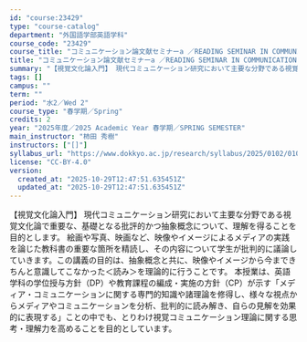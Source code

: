 ```yaml
---
id: "course:23429"
type: "course-catalog"
department: "外国語学部英語学科"
course_code: "23429"
course_title: "コミュニケーション論文献セミナーa ／READING SEMINAR IN COMMUNICATION (A)"
title: "コミュニケーション論文献セミナーa ／READING SEMINAR IN COMMUNICATION (A)"
summary: "【視覚文化論入門】 現代コミュニケーション研究において主要な分野である視覚文化論で重要な、基礎となる批評的かつ抽象概念について、理解を得ることを目的とします。 絵画や写真、映画など、映像やイメージによるメディアの実践を論じた教科書の重要な箇…"
tags: []
campus: ""
term: ""
period: "水2／Wed 2"
course_type: "春学期／Spring"
credits: 2
year: "2025年度／2025 Academic Year 春学期／SPRING SEMESTER"
main_instructor: "柿田 秀樹"
instructors: ["[]"]
syllabus_url: "https://www.dokkyo.ac.jp/research/syllabus/2025/0102/0102_23429_ja_JP.html"
license: "CC-BY-4.0"
version:
  created_at: "2025-10-29T12:47:51.635451Z"
  updated_at: "2025-10-29T12:47:51.635451Z"
---
```

【視覚文化論入門】 現代コミュニケーション研究において主要な分野である視覚文化論で重要な、基礎となる批評的かつ抽象概念について、理解を得ることを目的とします。 絵画や写真、映画など、映像やイメージによるメディアの実践を論じた教科書の重要な箇所を精読し、その内容について学生が批判的に議論していきます。この講義の目的は、抽象概念と共に、映像やイメージから今まできちんと意識してこなかった＜読み＞を理論的に行うことです。 本授業は、英語学科の学位授与方針（DP）や教育課程の編成・実施の方針（CP）が示す「メディア・コミュニケーションに関する専門的知識や諸理論を修得し、様々な視点からメディアやコミュニケーションを分析、批判的に読み解き、自らの見解を効果的に表現する」ことの中でも、とりわけ視覚コミュニケーション理論に関する思考・理解力を高めることを目的としています。
